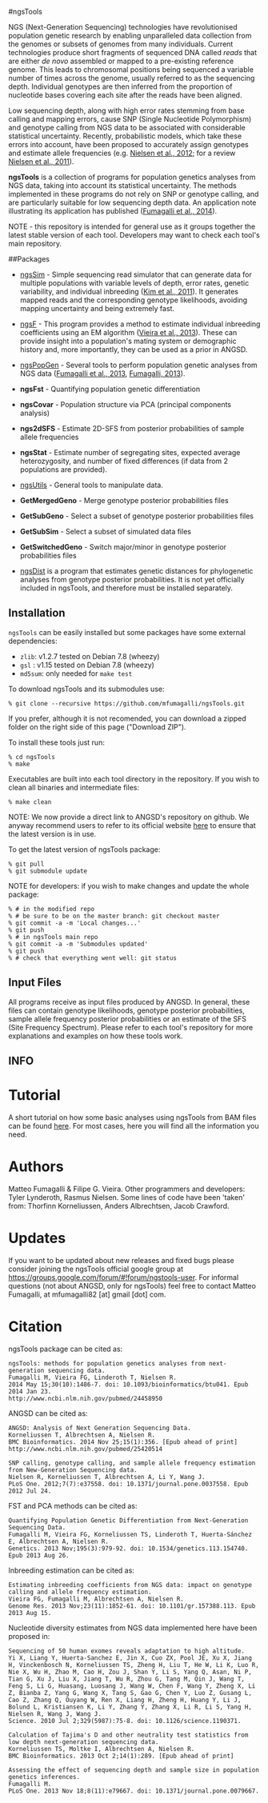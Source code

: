 #ngsTools

NGS (Next-Generation Sequencing) technologies have revolutionised population genetic research by enabling unparalleled data collection from the genomes or subsets of genomes from many individuals. Current technologies produce short fragments of sequenced DNA called _reads_ that are either _de novo_ assembled or mapped to a pre-existing reference genome. This leads to chromosomal positions being sequenced a variable number of times across the genome, usually referred to as the sequencing depth. Individual genotypes are then inferred from the proportion of nucleotide bases covering each site after the reads have been aligned.

Low sequencing depth, along with high error rates stemming from base calling and mapping errors, cause SNP (Single Nucleotide Polymorphism) and genotype calling from NGS data to be associated with considerable statistical uncertainty. Recently, probabilistic models, which take these errors into account, have been proposed to accurately assign genotypes and estimate allele frequencies (e.g. [Nielsen et al., 2012](http://www.ncbi.nlm.nih.gov/pubmed/22911679); for a review [Nielsen et al., 2011](http://www.ncbi.nlm.nih.gov/pubmed/21587300)).

__ngsTools__ is a collection of programs for population genetics analyses from NGS data, taking into account its statistical uncertainty. The methods implemented in these programs do not rely on SNP or genotype calling, and are particularly suitable for low sequencing depth data. An application note illustrating its application has published ([Fumagalli et al., 2014](http://www.ncbi.nlm.nih.gov/pubmed/24458950)).

NOTE - this repository is intended for general use as it groups together the latest stable version of each tool. Developers may want to check each tool's main repository.

##Packages

*  [ngsSim](https://github.com/mfumagalli/ngsSim) - Simple sequencing read simulator that can generate data for multiple populations with variable levels of depth, error rates, genetic variability, and individual inbreeding ([Kim et al., 2011](http://www.ncbi.nlm.nih.gov/pubmed/21663684)). It generates mapped reads and the corresponding genotype likelihoods, avoiding mapping uncertainty and being extremely fast.

* [ngsF](https://github.com/fgvieira/ngsF) - This program provides a method to estimate individual inbreeding coefficients using an EM algorithm ([Vieira et al., 2013](http://www.ncbi.nlm.nih.gov/pubmed/23950147)). These can provide insight into a population's mating system or demographic history and, more importantly, they can be used as a prior in ANGSD.

* [ngsPopGen](https://github.com/mfumagalli/ngsPopGen) - Several tools to perform population genetic analyses from NGS data ([Fumagalli et al., 2013](http://www.ncbi.nlm.nih.gov/pubmed/23979584), [Fumagalli, 2013](http://www.ncbi.nlm.nih.gov/pubmed/24260275)).
 * __ngsFst__ - Quantifying population genetic differentiation
 * __ngsCovar__ - Population structure via PCA (principal components analysis)
 * __ngs2dSFS__ - Estimate 2D-SFS from posterior probabilities of sample allele frequencies
 * __ngsStat__ - Estimate number of segregating sites, expected average heterozygosity, and number of fixed differences (if data from 2 populations are provided).

* [ngsUtils](https://github.com/mfumagalli/ngsUtils) - General tools to manipulate data.
 * __GetMergedGeno__ - Merge genotype posterior probabilities files
 * __GetSubGeno__ - Select a subset of genotype posterior probabilities files
 * __GetSubSim__ - Select a subset of simulated data files
 * __GetSwitchedGeno__ - Switch major/minor in genotype posterior probabilities files

* [ngsDist](https://github.com/fgvieira/ngsDist) is a program that estimates genetic distances for phylogenetic analyses from genotype posterior probabilities. It is not yet officially included in ngsTools, and therefore must be installed separately.

## Installation

`ngsTools` can be easily installed but some packages have some external dependencies:

* `zlib`: v1.2.7 tested on Debian 7.8 (wheezy)
* `gsl` : v1.15 tested on Debian 7.8 (wheezy)
* `md5sum`: only needed for `make test`

To download ngsTools and its submodules use:

    % git clone --recursive https://github.com/mfumagalli/ngsTools.git

If you prefer, although it is not recomended, you can download a zipped folder on the right side of this page ("Download ZIP"). 

To install these tools just run:

    % cd ngsTools
    % make

Executables are built into each tool directory in the repository. If you wish to clean all binaries and intermediate files:

    % make clean

NOTE: We now provide a direct link to ANGSD's repository on github. We anyway recommend users to refer to its official website [here](http://popgen.dk/wiki/index.php/ANGSD) to ensure that the latest version is in use.

To get the latest version of ngsTools package:

    % git pull
    % git submodule update
    
NOTE for developers: if you wish to make changes and update the whole package:

    % # in the modified repo
    % # be sure to be on the master branch: git checkout master
    % git commit -a -m 'Local changes...'
    % git push
    % # in ngsTools main repo
    % git commit -a -m 'Submodules updated'
    % git push
    % # check that everything went well: git status

## Input Files

All programs receive as input files produced by ANGSD. In general, these files can contain genotype likelihoods, genotype posterior probabilities, sample allele frequency posterior probabilities or an estimate of the SFS (Site Frequency Spectrum). Please refer to each tool's repository for more explanations and examples on how these tools work.

## INFO

# Tutorial

A short tutorial on how some basic analyses using ngsTools from BAM files can be found [here](https://github.com/mfumagalli/ngsTools/blob/master/TUTORIAL.md).
For most cases, here you will find all the information you need.

# Authors

Matteo Fumagalli & Filipe G. Vieira.
Other programmers and developers: Tyler Lynderoth, Rasmus Nielsen.
Some lines of code have been 'taken' from: Thorfinn Korneliussen, Anders Albrechtsen, Jacob Crawford.

# Updates

If you want to be updated about new releases and fixed bugs please consider joining the ngsTools official google group at https://groups.google.com/forum/#!forum/ngstools-user.
For informal questions (not about ANGSD, only for ngsTools) feel free to contact Matteo Fumagalli, at mfumagalli82 [at] gmail [dot] com.

# Citation

ngsTools package can be cited as:

    ngsTools: methods for population genetics analyses from next-generation sequencing data.
    Fumagalli M, Vieira FG, Linderoth T, Nielsen R.
    2014 May 15;30(10):1486-7. doi: 10.1093/bioinformatics/btu041. Epub 2014 Jan 23.
    http://www.ncbi.nlm.nih.gov/pubmed/24458950

ANGSD can be cited as:

	ANGSD: Analysis of Next Generation Sequencing Data.
	Korneliussen T, Albrechtsen A, Nielsen R.
	BMC Bioinformatics. 2014 Nov 25;15(1):356. [Epub ahead of print]
	http://www.ncbi.nlm.nih.gov/pubmed/25420514

	SNP calling, genotype calling, and sample allele frequency estimation from New-Generation Sequencing data.
	Nielsen R, Korneliussen T, Albrechtsen A, Li Y, Wang J.
	PLoS One. 2012;7(7):e37558. doi: 10.1371/journal.pone.0037558. Epub 2012 Jul 24.

FST and PCA methods can be cited as:

	Quantifying Population Genetic Differentiation from Next-Generation Sequencing Data.
	Fumagalli M, Vieira FG, Korneliussen TS, Linderoth T, Huerta-Sánchez E, Albrechtsen A, Nielsen R.
	Genetics. 2013 Nov;195(3):979-92. doi: 10.1534/genetics.113.154740. Epub 2013 Aug 26.

Inbreeding estimation can be cited as:

	Estimating inbreeding coefficients from NGS data: impact on genotype calling and allele frequency estimation.
	Vieira FG, Fumagalli M, Albrechtsen A, Nielsen R.
	Genome Res. 2013 Nov;23(11):1852-61. doi: 10.1101/gr.157388.113. Epub 2013 Aug 15.

Nucleotide diversity estimates from NGS data implemented here have been proposed in:

	Sequencing of 50 human exomes reveals adaptation to high altitude.
	Yi X, Liang Y, Huerta-Sanchez E, Jin X, Cuo ZX, Pool JE, Xu X, Jiang H, Vinckenbosch N, Korneliussen TS, Zheng H, Liu T, He W, Li K, Luo R, Nie X, Wu H, Zhao M, Cao H, Zou J, Shan Y, Li S, Yang Q, Asan, Ni P, Tian G, Xu J, Liu X, Jiang T, Wu R, Zhou G, Tang M, Qin J, Wang T, Feng S, Li G, Huasang, Luosang J, Wang W, Chen F, Wang Y, Zheng X, Li Z, Bianba Z, Yang G, Wang X, Tang S, Gao G, Chen Y, Luo Z, Gusang L, Cao Z, Zhang Q, Ouyang W, Ren X, Liang H, Zheng H, Huang Y, Li J, Bolund L, Kristiansen K, Li Y, Zhang Y, Zhang X, Li R, Li S, Yang H, Nielsen R, Wang J, Wang J.
	Science. 2010 Jul 2;329(5987):75-8. doi: 10.1126/science.1190371.

	Calculation of Tajima's D and other neutrality test statistics from low depth next-generation sequencing data.
	Korneliussen TS, Moltke I, Albrechtsen A, Nielsen R.
	BMC Bioinformatics. 2013 Oct 2;14(1):289. [Epub ahead of print]

	Assessing the effect of sequencing depth and sample size in population genetics inferences.
	Fumagalli M.
	PLoS One. 2013 Nov 18;8(11):e79667. doi: 10.1371/journal.pone.0079667.




